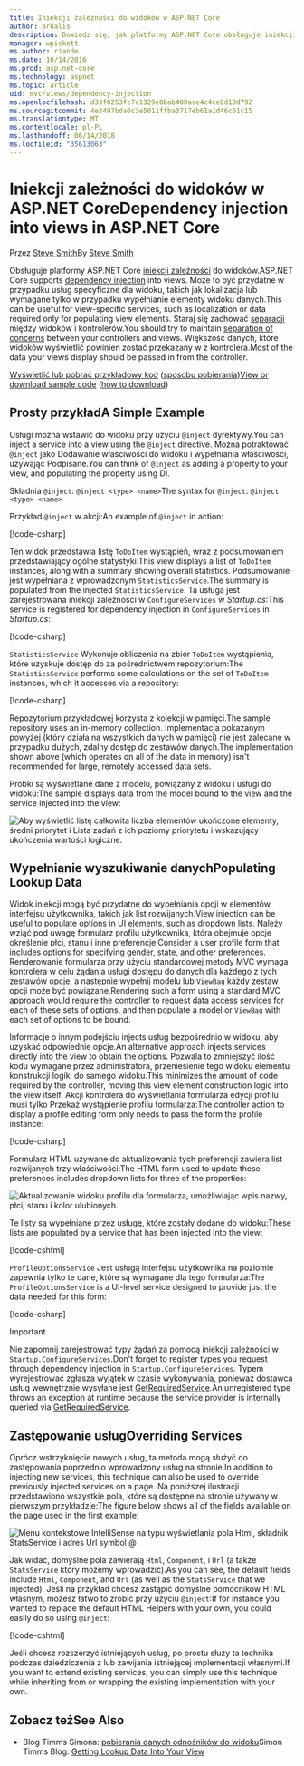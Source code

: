 ```yaml
---
title: Iniekcji zależności do widoków w ASP.NET Core
author: ardalis
description: Dowiedz się, jak platformy ASP.NET Core obsługuje iniekcji zależności do widoków MVC.
manager: wpickett
ms.author: riande
ms.date: 10/14/2016
ms.prod: asp.net-core
ms.technology: aspnet
ms.topic: article
uid: mvc/views/dependency-injection
ms.openlocfilehash: d33f0253fc7c1329e8bab400ace4c4ce8d10d792
ms.sourcegitcommit: 4e3497bda0c3e5011ffba3717eb61a1d46c61c15
ms.translationtype: MT
ms.contentlocale: pl-PL
ms.lasthandoff: 06/14/2018
ms.locfileid: "35613063"
---
```

# <a name="dependency-injection-into-views-in-aspnet-core"></a><span data-ttu-id="0e774-103">Iniekcji zależności do widoków w ASP.NET Core</span><span class="sxs-lookup"><span data-stu-id="0e774-103">Dependency injection into views in ASP.NET Core</span></span>

<span data-ttu-id="0e774-104">Przez [Steve Smith](https://ardalis.com/)</span><span class="sxs-lookup"><span data-stu-id="0e774-104">By [Steve Smith](https://ardalis.com/)</span></span>

<span data-ttu-id="0e774-105">Obsługuje platformy ASP.NET Core [iniekcji zależności](xref:fundamentals/dependency-injection) do widoków.</span><span class="sxs-lookup"><span data-stu-id="0e774-105">ASP.NET Core supports [dependency injection](xref:fundamentals/dependency-injection) into views.</span></span> <span data-ttu-id="0e774-106">Może to być przydatne w przypadku usług specyficzne dla widoku, takich jak lokalizacja lub wymagane tylko w przypadku wypełnianie elementy widoku danych.</span><span class="sxs-lookup"><span data-stu-id="0e774-106">This can be useful for view-specific services, such as localization or data required only for populating view elements.</span></span> <span data-ttu-id="0e774-107">Staraj się zachować [separacji](http://deviq.com/separation-of-concerns/) między widoków i kontrolerów.</span><span class="sxs-lookup"><span data-stu-id="0e774-107">You should try to maintain [separation of concerns](http://deviq.com/separation-of-concerns/) between your controllers and views.</span></span> <span data-ttu-id="0e774-108">Większość danych, które widoków wyświetlić powinien zostać przekazany w z kontrolera.</span><span class="sxs-lookup"><span data-stu-id="0e774-108">Most of the data your views display should be passed in from the controller.</span></span>

<span data-ttu-id="0e774-109">[Wyświetlić lub pobrać przykładowy kod](https://github.com/aspnet/Docs/tree/master/aspnetcore/mvc/views/dependency-injection/sample) ([sposobu pobierania](xref:tutorials/index#how-to-download-a-sample))</span><span class="sxs-lookup"><span data-stu-id="0e774-109">[View or download sample code](https://github.com/aspnet/Docs/tree/master/aspnetcore/mvc/views/dependency-injection/sample) ([how to download](xref:tutorials/index#how-to-download-a-sample))</span></span>

## <a name="a-simple-example"></a><span data-ttu-id="0e774-110">Prosty przykład</span><span class="sxs-lookup"><span data-stu-id="0e774-110">A Simple Example</span></span>

<span data-ttu-id="0e774-111">Usługi można wstawić do widoku przy użyciu `@inject` dyrektywy.</span><span class="sxs-lookup"><span data-stu-id="0e774-111">You can inject a service into a view using the `@inject` directive.</span></span> <span data-ttu-id="0e774-112">Można potraktować `@inject` jako Dodawanie właściwości do widoku i wypełniania właściwości, używając Podpisane.</span><span class="sxs-lookup"><span data-stu-id="0e774-112">You can think of `@inject` as adding a property to your view, and populating the property using DI.</span></span>

<span data-ttu-id="0e774-113">Składnia `@inject`: `@inject <type> <name>`</span><span class="sxs-lookup"><span data-stu-id="0e774-113">The syntax for `@inject`: `@inject <type> <name>`</span></span>

<span data-ttu-id="0e774-114">Przykład `@inject` w akcji:</span><span class="sxs-lookup"><span data-stu-id="0e774-114">An example of `@inject` in action:</span></span>

[!code-csharp[](../../mvc/views/dependency-injection/sample/src/ViewInjectSample/Views/ToDo/Index.cshtml?highlight=4,5,15,16,17)]

<span data-ttu-id="0e774-115">Ten widok przedstawia listę `ToDoItem` wystąpień, wraz z podsumowaniem przedstawiający ogólne statystyki.</span><span class="sxs-lookup"><span data-stu-id="0e774-115">This view displays a list of `ToDoItem` instances, along with a summary showing overall statistics.</span></span> <span data-ttu-id="0e774-116">Podsumowanie jest wypełniana z wprowadzonym `StatisticsService`.</span><span class="sxs-lookup"><span data-stu-id="0e774-116">The summary is populated from the injected `StatisticsService`.</span></span> <span data-ttu-id="0e774-117">Ta usługa jest zarejestrowana iniekcji zależności w `ConfigureServices` w *Startup.cs*:</span><span class="sxs-lookup"><span data-stu-id="0e774-117">This service is registered for dependency injection in `ConfigureServices` in *Startup.cs*:</span></span>

[!code-csharp[](../../mvc/views/dependency-injection/sample/src/ViewInjectSample/Startup.cs?highlight=6,7&range=15-22)]

<span data-ttu-id="0e774-118">`StatisticsService` Wykonuje obliczenia na zbiór `ToDoItem` wystąpienia, które uzyskuje dostęp do za pośrednictwem repozytorium:</span><span class="sxs-lookup"><span data-stu-id="0e774-118">The `StatisticsService` performs some calculations on the set of `ToDoItem` instances, which it accesses via a repository:</span></span>

[!code-csharp[](../../mvc/views/dependency-injection/sample/src/ViewInjectSample/Model/Services/StatisticsService.cs?highlight=15,20,25)]

<span data-ttu-id="0e774-119">Repozytorium przykładowej korzysta z kolekcji w pamięci.</span><span class="sxs-lookup"><span data-stu-id="0e774-119">The sample repository uses an in-memory collection.</span></span> <span data-ttu-id="0e774-120">Implementacja pokazanym powyżej (który działa na wszystkich danych w pamięci) nie jest zalecane w przypadku dużych, zdalny dostęp do zestawów danych.</span><span class="sxs-lookup"><span data-stu-id="0e774-120">The implementation shown above (which operates on all of the data in memory) isn't recommended for large, remotely accessed data sets.</span></span>

<span data-ttu-id="0e774-121">Próbki są wyświetlane dane z modelu, powiązany z widoku i usługi do widoku:</span><span class="sxs-lookup"><span data-stu-id="0e774-121">The sample displays data from the model bound to the view and the service injected into the view:</span></span>

![Aby wyświetlić listę całkowita liczba elementów ukończone elementy, średni priorytet i Lista zadań z ich poziomy priorytetu i wskazujący ukończenia wartości logiczne.](dependency-injection/_static/screenshot.png)

## <a name="populating-lookup-data"></a><span data-ttu-id="0e774-123">Wypełnianie wyszukiwanie danych</span><span class="sxs-lookup"><span data-stu-id="0e774-123">Populating Lookup Data</span></span>

<span data-ttu-id="0e774-124">Widok iniekcji mogą być przydatne do wypełniania opcji w elementów interfejsu użytkownika, takich jak list rozwijanych.</span><span class="sxs-lookup"><span data-stu-id="0e774-124">View injection can be useful to populate options in UI elements, such as dropdown lists.</span></span> <span data-ttu-id="0e774-125">Należy wziąć pod uwagę formularz profilu użytkownika, która obejmuje opcje określenie płci, stanu i inne preferencje.</span><span class="sxs-lookup"><span data-stu-id="0e774-125">Consider a user profile form that includes options for specifying gender, state, and other preferences.</span></span> <span data-ttu-id="0e774-126">Renderowanie formularza przy użyciu standardowej metody MVC wymaga kontrolera w celu żądania usługi dostępu do danych dla każdego z tych zestawów opcje, a następnie wypełnij modelu lub `ViewBag` każdy zestaw opcji może być powiązane.</span><span class="sxs-lookup"><span data-stu-id="0e774-126">Rendering such a form using a standard MVC approach would require the controller to request data access services for each of these sets of options, and then populate a model or `ViewBag` with each set of options to be bound.</span></span>

<span data-ttu-id="0e774-127">Informacje o innym podejściu injects usług bezpośrednio w widoku, aby uzyskać odpowiednie opcje.</span><span class="sxs-lookup"><span data-stu-id="0e774-127">An alternative approach injects services directly into the view to obtain the options.</span></span> <span data-ttu-id="0e774-128">Pozwala to zmniejszyć ilość kodu wymagane przez administratora, przeniesienie tego widoku elementu konstrukcji logiki do samego widoku.</span><span class="sxs-lookup"><span data-stu-id="0e774-128">This minimizes the amount of code required by the controller, moving this view element construction logic into the view itself.</span></span> <span data-ttu-id="0e774-129">Akcji kontrolera do wyświetlania formularza edycji profilu musi tylko Przekaż wystąpienie profilu formularza:</span><span class="sxs-lookup"><span data-stu-id="0e774-129">The controller action to display a profile editing form only needs to pass the form the profile instance:</span></span>

[!code-csharp[](../../mvc/views/dependency-injection/sample/src/ViewInjectSample/Controllers/ProfileController.cs?highlight=9,19)]

<span data-ttu-id="0e774-130">Formularz HTML używane do aktualizowania tych preferencji zawiera list rozwijanych trzy właściwości:</span><span class="sxs-lookup"><span data-stu-id="0e774-130">The HTML form used to update these preferences includes dropdown lists for three of the properties:</span></span>

![Aktualizowanie widoku profilu dla formularza, umożliwiając wpis nazwy, płci, stanu i kolor ulubionych.](dependency-injection/_static/updateprofile.png)

<span data-ttu-id="0e774-132">Te listy są wypełniane przez usługę, które zostały dodane do widoku:</span><span class="sxs-lookup"><span data-stu-id="0e774-132">These lists are populated by a service that has been injected into the view:</span></span>

[!code-cshtml[](../../mvc/views/dependency-injection/sample/src/ViewInjectSample/Views/Profile/Index.cshtml?highlight=4,16,17,21,22,26,27)]

<span data-ttu-id="0e774-133">`ProfileOptionsService` Jest usługą interfejsu użytkownika na poziomie zapewnia tylko te dane, które są wymagane dla tego formularza:</span><span class="sxs-lookup"><span data-stu-id="0e774-133">The `ProfileOptionsService` is a UI-level service designed to provide just the data needed for this form:</span></span>

[!code-csharp[](../../mvc/views/dependency-injection/sample/src/ViewInjectSample/Model/Services/ProfileOptionsService.cs?highlight=7,13,24)]

> [!IMPORTANT]
> <span data-ttu-id="0e774-134">Nie zapomnij zarejestrować typy żądań za pomocą iniekcji zależności w `Startup.ConfigureServices`.</span><span class="sxs-lookup"><span data-stu-id="0e774-134">Don't forget to register types you request through dependency injection in `Startup.ConfigureServices`.</span></span> <span data-ttu-id="0e774-135">Typem wyrejestrować zgłasza wyjątek w czasie wykonywania, ponieważ dostawca usług wewnętrznie wysyłane jest [GetRequiredService](/dotnet/api/microsoft.extensions.dependencyinjection.serviceproviderserviceextensions.getrequiredservice).</span><span class="sxs-lookup"><span data-stu-id="0e774-135">An unregistered type throws an exception at runtime because the service provider is internally queried via [GetRequiredService](/dotnet/api/microsoft.extensions.dependencyinjection.serviceproviderserviceextensions.getrequiredservice).</span></span>

## <a name="overriding-services"></a><span data-ttu-id="0e774-136">Zastępowanie usług</span><span class="sxs-lookup"><span data-stu-id="0e774-136">Overriding Services</span></span>

<span data-ttu-id="0e774-137">Oprócz wstrzyknięcie nowych usług, ta metoda mogą służyć do zastępowania poprzednio wprowadzony usług na stronie.</span><span class="sxs-lookup"><span data-stu-id="0e774-137">In addition to injecting new services, this technique can also be used to override previously injected services on a page.</span></span> <span data-ttu-id="0e774-138">Na poniższej ilustracji przedstawiono wszystkie pola, które są dostępne na stronie używany w pierwszym przykładzie:</span><span class="sxs-lookup"><span data-stu-id="0e774-138">The figure below shows all of the fields available on the page used in the first example:</span></span>

![Menu kontekstowe IntelliSense na typu wyświetlania pola Html, składnik StatsService i adres Url symbol @](dependency-injection/_static/razor-fields.png)

<span data-ttu-id="0e774-140">Jak widać, domyślne pola zawierają `Html`, `Component`, i `Url` (a także `StatsService` który możemy wprowadzić).</span><span class="sxs-lookup"><span data-stu-id="0e774-140">As you can see, the default fields include `Html`, `Component`, and `Url` (as well as the `StatsService` that we injected).</span></span> <span data-ttu-id="0e774-141">Jeśli na przykład chcesz zastąpić domyślne pomocników HTML własnym, możesz łatwo to zrobić przy użyciu `@inject`:</span><span class="sxs-lookup"><span data-stu-id="0e774-141">If for instance you wanted to replace the default HTML Helpers with your own, you could easily do so using `@inject`:</span></span>

[!code-cshtml[](../../mvc/views/dependency-injection/sample/src/ViewInjectSample/Views/Helper/Index.cshtml?highlight=3,11)]

<span data-ttu-id="0e774-142">Jeśli chcesz rozszerzyć istniejących usług, po prostu służy ta technika podczas dziedziczenia z lub zawijania istniejącej implementacji własnymi.</span><span class="sxs-lookup"><span data-stu-id="0e774-142">If you want to extend existing services, you can simply use this technique while inheriting from or wrapping the existing implementation with your own.</span></span>

## <a name="see-also"></a><span data-ttu-id="0e774-143">Zobacz też</span><span class="sxs-lookup"><span data-stu-id="0e774-143">See Also</span></span>

* <span data-ttu-id="0e774-144">Blog Timms Simona: [pobierania danych odnośników do widoku](http://blog.simontimms.com/2015/06/09/getting-lookup-data-into-you-view/)</span><span class="sxs-lookup"><span data-stu-id="0e774-144">Simon Timms Blog: [Getting Lookup Data Into Your View](http://blog.simontimms.com/2015/06/09/getting-lookup-data-into-you-view/)</span></span>
